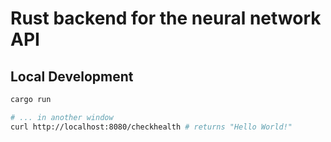 # Rust backend for the neural network API

## Local Development

```bash
cargo run

# ... in another window
curl http://localhost:8080/checkhealth # returns "Hello World!"
```
